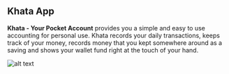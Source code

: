 ## Khata App

<b>Khata - Your Pocket Account</b> provides you a simple and easy to use accounting for personal use. Khata records your daily transactions, keeps track of your money, records money that you kept somewhere around as a saving and shows your wallet fund right at the touch of your hand.

![alt text](https://github.com/l3lackcurtains/KhataApp/docs/google-play-badge.png 'Logo Title Text 1')
